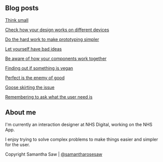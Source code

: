 
<h2>Blog posts</h2> 

<a href="think-small.html">Think small</a>

<a href="check-how-your-design-works-on-different-devices.html">Check how your design works on different devices</a>

<a href="do-the-hard-work-to-make-prototyping-simpler.html">Do the hard work to make prototyping simpler</a>

<a href="let-yourself-have-bad-ideas.html">Let yourself have bad ideas</a>

<a href="be-aware-of-how-components-work-together.html">Be aware of how your components work together</a>

<a href="finding-out-if-something-is-vegan.html">Finding out if something is vegan</a>

<a href="perfect-is-the-enemy-of-good.html">Perfect is the enemy of good</a>

<a href="goose-skirting-the-issue.html">Goose skirting the issue</a>

<a href="remembering-to-ask-what-the-user-need-is.html">Remembering to ask what the user need is</a>

<h2>About me</h2> 

<p>I'm currently an interaction designer at NHS Digital, working on the NHS App.</p>

<p>I enjoy trying to solve complex problems to make things easier and simpler for the user.</p>

<nav class="pagination">
    </nav>
    
<p>
Copyright Samantha Saw
|
<a href="https://twitter.com/samantharosesaw/">@samantharosesaw</a>
</p>
